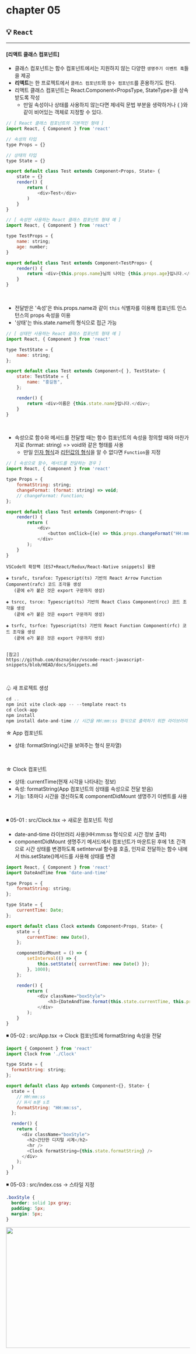 # **chapter 05**  

## 💡 `React` 

--- 
#### [리액트 클래스 컴포넌트]
- 클래스 컴포넌트는 함수 컴포넌트에서는 지원하지 않는 다양한 `생명주기 이벤트 훅`들을 제공 <br>
- **리액트**는 한 프로젝트에서 `클래스 컴포넌트`와 `함수 컴포넌트`를 혼용하기도 한다. <br>
- 리액트 클래스 컴포넌트는 React.Component<PropsType, StateType>을 상속받도록 작성 <br>
    - 만일 속성이나 상태를 사용하지 않는다면 제네릭 문법 부분을 생략하거나 { }와 같이 비어있는 객체로 지정할 수 있다. <br>

```javascript
// [ React 클래스 컴포넌트의 기본적인 형태 ]
import React, { Component } from 'react'

// 속성의 타입
type Props = {}

// 상태의 타입
type State = {}

export default class Test extends Component<Props, State> {
    state = {}
    render() {
        return (
            <div>Test</div>
        )
    }
}

// [ 속성만 사용하는 React 클래스 컴포넌트 형태 예 ]
import React, { Component } from 'react'

type TestProps = {
    name: string;
    age: number;
}

export default class Test extends Component<TestProps> {
    render() {
        return <div>{this.props.name}님의 나이는 {this.props.age}입니다.</div>;
    }
}
```

<br>

- 전달받은 '속성'은 this.props.name과 같이 `this` 식별자를 이용해 컴포넌트 인스턴스의 props 속성을 이용 <br>
- '상태'는 this.state.name의 형식으로 접근 가능 <br>

```javascript
// [ 상태만 사용하는 React 클래스 컴포넌트 형태 예 ]
import React, { Component } from 'react'

type TestState = {
    name: string;
};

export default class Test extends Component<{ }, TestState> {
    state: TestState = {
        name: "홍길동",
    };

    render() {
        return <div>이름은 {this.state.name}입니다.</div>;
    }
}
```

<br>

- 속성으로 함수와 메서드를 전달할 때는 함수 컴포넌트의 속성을 정의할 때와 마찬가지로 (format: string) => void와 같은 형태를 사용 <br>
    - 만일 <u>인자 형식</u>과 <u>리턴값의 형식</u>을 알 수 없다면 `Function`을 지정 <br>

```javascript
// [ 속성으로 함수, 메서드를 전달하는 경우 ]
import React, { Component } from 'react'

type Props = {
    formatString: string;
    changeFormat: (format: string) => void;
    // changeFormat: Function;
};

export default class Test extends Component<Props> {
    render() {
        return (
            <div>
                <button onClick={(e) => this.props.changeFormat("HH:mm:ss")}>적용</button>
            </div>
        );
    }
}
```

```
VSCode의 확장팩 [ES7+React/Redux/React-Native snippets] 활용

◈ tsrafc, tsrafce: Typescript(ts) 기반의 React Arrow Function Component(rafc) 코드 조각을 생성
   (끝에 e가 붙은 것은 export 구문까지 생성)

◈ tsrcc, tsrce: Typescript(ts) 기반의 React Class Component(rcc) 코드 조각을 생성
   (끝에 e가 붙은 것은 export 구문까지 생성)

◈ tsrfc, tsrfce: Typescript(ts) 기반의 React Function Component(rfc) 코드 조각을 생성
   (끝에 e가 붙은 것은 export 구문까지 생성)


[참고]
https://github.com/dsznajder/vscode-react-javascript-snippets/blob/HEAD/docs/Snippets.md
```

<br>

♧ 새 프로젝트 생성 <br>
``` javascript
cd ..
npm init vite clock-app -- --template react-ts
cd clock-app
npm install
npm install date-and-time // 시간을 HH:mm:ss 형식으로 출력하기 위한 라이브러리
```

☆ App 컴포넌트 <br>
- 상태: formatString(시간을 보여주는 형식 문자열) <br>

<br>

☆ Clock 컴포넌트
- 상태: currentTime(현재 시각을 나타내는 정보) <br>
- 속성: formatString(App 컴포넌트의 상태를 속성으로 전달 받음) <br>
- 기능: 1초마다 시간을 갱신하도록 componentDidMount 생명주기 이벤트를 사용 <br>

<br>

◾ 05-01 : src/Clock.tsx → 새로운 컴포넌트 작성 <br>
- date-and-time 라이브러리 사용(HH:mm:ss 형식으로 시간 정보 출력) <br>
- componentDidMount 생명주기 메서드에서 컴포넌트가 마운트된 후에 1초 간격으로 시간 상태를 변경하도록 setInterval 함수를 호출, 인자로 전달하는 함수 내에서 this.setState()메서드를 사용해 상태를 변경 <br>

```javascript
import React, { Component } from 'react'
import DateAndTime from 'date-and-time'

type Props = {
    formatString: string;
};

type State = {
    currentTime: Date;
};

export default class Clock extends Component<Props, State> {
    state = {
        currentTime: new Date(),
    };

    componentDidMount = () => {
        setInterval(() => {
            this.setState({ currentTime: new Date() });
        }, 1000);
    };

    render() {
        return (
            <div className="boxStyle">
                <h3>{DateAndTime.format(this.state.currentTime, this.props.formatString)}</h3>
            </div>
        );
    }
}
```

◾ 05-02 : src/App.tsx → Clock 컴포넌트에 formatString 속성을 전달 <br>
```javascript
import { Component } from 'react'
import Clock from './Clock'

type State = {
  formatString: string;
};

export default class App extends Component<{}, State> {
  state = {
    // HH:mm:ss
    // H시 m분 s초
    formatString: "HH:mm:ss",
  };

  render() {
    return (
      <div className="boxStyle">
        <h2>간단한 디지털 시계</h2>
        <hr />
        <Clock formatString={this.state.formatString} />
      </div>
    );
  }
}
```

◾ 05-03 : src/index.css → 스타일 지정 <br> 
```css
.boxStyle {
  border: solid 1px gray;
  padding: 5px;
  margin: 5px;
}
```

<img src="img/clock.jpg" width="780" height="330"> <br>